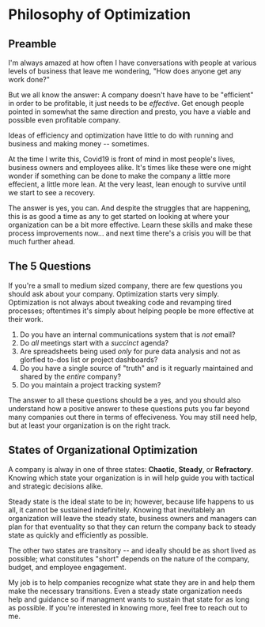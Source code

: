 # Philosophy of Optimization

## Preamble

I'm always amazed at how often I have conversations with people at various levels of business that leave me wondering, "How does anyone get any work done?"

But we all know the answer: A company doesn't have have to be "efficient" in order to be profitable, it just needs to be _effective_. Get enough people pointed in somewhat the same direction and presto, you have a viable and possible even profitable company.

Ideas of efficiency and optimization have little to do with running and business and making money -- sometimes.

At the time I write this, Covid19 is front of mind in most people's lives, business owners and employees alike. It's times like these were one might wonder if something can be done to make the company a little more effecient, a little more lean. At the very least, lean enough to survive until we start to see a recovery.

The answer is yes, you can. And despite the struggles that are happening, this is as good a time as any to get started on looking at where your organization can be a bit more effective. Learn these skills and make these process improvements now... and next time there's a crisis you will be that much further ahead.

## The 5 Questions

If you're a small to medium sized company, there are few questions you should ask about your company. Optimization starts very simply. Optimization is not always about tweaking code and revamping tired processes; oftentimes it's simply about helping people be more effective at their work.

1. Do you have an internal communications system that is _not_ email?
2. Do _all_ meetings start with a _succinct_ agenda?
3. Are spreadsheets being used _only_ for pure data analysis and not as glorfied to-dos list or project dashboards?
4. Do you have a single source of "truth" and is it reguarly maintained and shared by the _entire_ company?
5. Do you maintain a project tracking system?

The answer to all these questions should be a yes, and you should also understand how a positive answer to these questions puts you far beyond many companies out there in terms of effeciveness. You may still need help, but at least your organization is on the right track.

## States of Organizational Optimization

A company is alway in one of three states: **Chaotic**, **Steady**, or **Refractory**. Knowing which state your organization is in will help guide you with tactical and strategic decisions alike.

Steady state is the ideal state to be in; however, because life happens to us all, it cannot be sustained indefinitely. Knowing that inevitablely an organization will leave the steady state, business owners and managers can plan for that eventuality so that they can return the company back to steady state as quickly and efficiently as possible.

The other two states are transitory -- and ideally should be as short lived as possible; what constitutes "short" depends on the nature of the company, budget, and employee engagement.

My job is to help companies recognize what state they are in and help them make the necessary transitions. Even a steady state organization needs help and guidance so if managment wants to sustain that state for as long as possible. If you're interested in knowing more, feel free to reach out to me.
